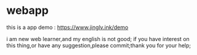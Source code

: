 # webapp
this is a app demo :
https://www.jinglv.ink/demo

i am new web learner,and my english is not good;
if you have interest on this thing,or have any suggestion,please commit;thank you for your help;

